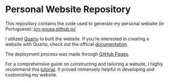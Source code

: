 # Personal Website Repository

This repository contains the code used to generate my personal website (in Portuguese): [icn-sousa.github.io/](https://icn-sousa.github.io/)

I utilized [Quarto](https://quarto.org/) to built the website. If you're interested in creating a website with Quarto, check out the official [documentation](https://quarto.org/docs/websites/).

The deployment process was made through [GitHub Pages](https://quarto.org/docs/publishing/github-pages.html).

For a comprehensive guide on constructing and tailoring a website, I highly recommend this [tutorial](https://ucsb-meds.github.io/creating-quarto-websites/#fa-people-carry-box-titletwo-people-lift-a-large-box-together-acknowledgements). It proved immensely helpful in developing and customizing my website.